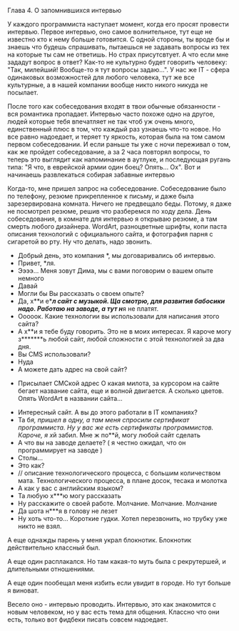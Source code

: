 Глава 4. О запомнившихся интервью

У каждого программиста наступает момент, когда его просят провести интервью. Первое интервью, оно самое волнительное, тут еще не известно кто к нему больше готовится. С одной стороны, ты вроде бы и знаешь что будешь спрашивать, пытаешься не задавать вопросы из тех на которые ты сам не ответишь. Но страх присутсвтует. А что если мне зададут вопрос в ответ? Как-то не культурно будет говорить человеку: "Так, милейший! Вообще-то я тут вопросы задаю...". У нас же IT - сфера одинаковых возможностей для любого человека, тут же все культурные, а в нашей компании вообще никто никого никуда не посылает.

После того как собеседования входят в твои обычные обязанности - вся романтика пропадает. Интервью часто похоже одно на другое, людей которые тебя впечатляет не так чтоб уж очень много, единственный плюс в том, что каждый раз узнаешь что-то новое. Но все равно надоедает, и теряет ту яркость, которая была на том самом первом собеседовании. И если раньше ты уже с ночи переживал о том, как же пройдет собеседование, а за 2 часа повторял вопросы, то теперь это выглядит как напоминание в аутлуке, и последующая ругань типа: "Я что, в еврейской армии один боец? Опять... Ох". Вот и начинаешь развлекаться собирая забавные интервью

Когда-то, мне пришел запрос на собеседование. Собеседование было по телефону, резюме прикрепленное к письму, и даже была зарезервирована комната. Ничего не предвещало беды. Потому, я даже не посмотрел резюме, решив что разберемся по ходу дела. День собеседования, в комнате для интервью я открываю резюме, а там смерть любого дизайнера. WordArt, разноцветные шрифты, копи паста описания технологий с официального сайта, и фотография парня с сигаретой во рту. Ну что делать, надо звонить.

- Добрый день, это компания *, мы договаривались об интервью.
- Привет, *ля.
- Ээээ... Меня зовут Дима, мы с вами поговорим о вашем опыте немного
- Давай
- Могли бы Вы рассказать о своем опыте?
- Да, х**и е****л сайт с музыкой. Ща смотрю, для развития бабосики надо. Работаю на заводе, а тут н***я не платят.
- Ооооок. Какие технологии вы использовали для написания этого сайта?
- А х**и я тебе буду говорить. Это не в моих интересах. Я кароче могу з*******ь любой сайт, любой сложности с этой технологией за два дня.
- Вы CMS использовали?
- Нуда
- А можете дать адрес на свой сайт?
* Присылает СМСкой адрес
О какая милота, за курсором на сайте бегает название сайта, еще и волной двигается. А сколько цветов. Опять WordArt в названии сайта...
- Интересный сайт. А вы до этого работали в IT компаниях?
- Та б*я, пришел в одну, а там меня спросили сертификат программиста. Ну у вас же есть сертификаты программистов. Кароче, я х*й забил. Мне ж по**й, могу любой сайт сделать
- А что вы на заводе делаете? ( я честно ожидал, что он программирует на заводе )
- Столы...
- Это как?
- // описание технологического процесса, с большим количеством мата. Технологического процесса, в плане досок, тесака и молотка
- А как у вас с английским языком?
- Та любую х***ю могу рассказать
- Ну расскажите о своей работе.
Молчание. Молчание. Молчание
- Да шота н***я в голову не лезет
- Ну хоть что-то...
Короткие гудки. Хотел перезвонить, но трубку уже никто не взял.

А еще однажды парень у меня украл блокнотик. Блокнотик действительно классный был.

А еще один расплакался. Но там какая-то муть была с рекрутершей, и длительными отношениями.

А еще один пообещал меня избить если увидит в городе. Но тут больше я виноват.

Весело оно - интервью проводить. Интервью, это как знакомится с новым человеком, но у вас есть тема для общения. Классно что они есть, только вот фидбеки писать совсем надоедает.